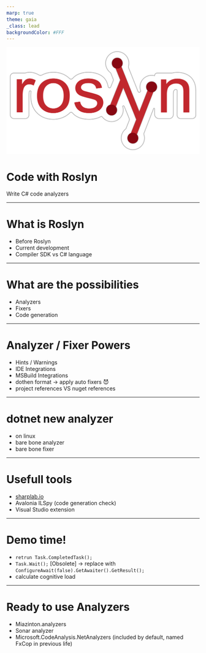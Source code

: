 ```yaml
---
marp: true
theme: gaia
_class: lead
backgroundColor: #FFF
---
```


![bg left:40% 80%](roslyn_logo.png)

# Code with Roslyn

Write C# code analyzers

---

# What is Roslyn

* Before Roslyn
* Current development
* Compiler SDK vs C# language

---

# What are the possibilities

* Analyzers
* Fixers
* Code generation

---

# Analyzer / Fixer Powers

* Hints / Warnings
* IDE Integrations
* MSBuild Integrations
* dothen format -> apply auto fixers 😈
* project references VS nuget references

---

# dotnet new analyzer

* on linux
* bare bone analyzer
* bare bone fixer

---

# Usefull tools

* [sharplab.io](https://sharplab.io/)
* Avalonia ILSpy (code generation check)
* Visual Studio extension

---

# Demo time!

* `retrun Task.CompletedTask();`
* `Task.Wait();` [Obsolete] -> replace with `ConfigureAwait(false).GetAwaiter().GetResult();`
* calculate cognitive load

---

# Ready to use Analyzers

* Miazinton.analyzers
* Sonar analyzer
* Microsoft.CodeAnalysis.NetAnalyzers (included by default, named FxCop in previous life)

